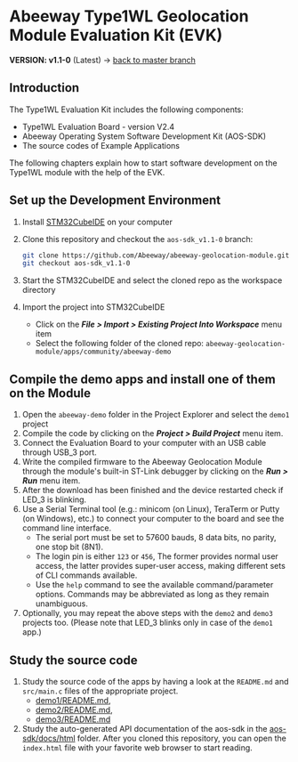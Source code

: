 
# Abeeway Type1WL Geolocation Module Evaluation Kit (EVK)

**VERSION: v1.1-0** (Latest) -> [back to master branch](https://github.com/Abeeway/abeeway-geolocation-module)

## Introduction

The Type1WL Evaluation Kit includes the following components:

- Type1WL Evaluation Board - version V2.4
- Abeeway Operating System Software Development Kit (AOS-SDK)
- The source codes of Example Applications

The following chapters explain how to start software development on the Type1WL module with the help of the EVK.

## Set up the Development Environment

1. Install [STM32CubeIDE](https://www.st.com/en/development-tools/stm32cubeide.html) on your computer
2. Clone this repository and checkout the `aos-sdk_v1.1-0` branch:  

   ```bash
   git clone https://github.com/Abeeway/abeeway-geolocation-module.git`
   git checkout aos-sdk_v1.1-0
   ```

3. Start the STM32CubeIDE and select the cloned repo as the workspace directory
4. Import the project into STM32CubeIDE
   - Click on the **_File > Import > Existing Project Into Workspace_** menu item
   - Select the following folder of the cloned repo: `abeeway-geolocation-module/apps/community/abeeway-demo`

## Compile the demo apps and install one of them on the Module

1. Open the `abeeway-demo` folder in the Project Explorer and select the `demo1` project
2. Compile the code by clicking on the **_Project > Build Project_** menu item.
3. Connect the Evaluation Board to your computer with an USB cable through USB_3 port.
4. Write the compiled firmware to the Abeeway Geolocation Module through the module's built-in ST-Link debugger by clicking on the **_Run > Run_** menu item.
5. After the download has been finished and the device restarted check if LED_3 is blinking.
6. Use a Serial Terminal tool (e.g.: minicom (on Linux), TeraTerm or Putty (on Windows), etc.) to connect your computer to the board and see the command line interface.
   - The serial port must be set to 57600 bauds, 8 data bits, no parity, one stop bit (8N1).
   - The login pin is either `123` or `456`, The former provides normal user access, the latter provides super-user access, making different sets of CLI commands available.
   - Use the `help` command to see the available command/parameter options. Commands may be abbreviated as long as they remain unambiguous.
7. Optionally, you may repeat the above steps with the `demo2` and `demo3` projects too. (Please note that LED_3 blinks only in case of the `demo1` app.)

## Study the source code

1. Study the source code of the apps by having a look at the `README.md` and `src/main.c` files of the appropriate project.
   - [demo1/README.md](apps/abeeway-demo/demo1/README.md),
   - [demo2/README.md](apps/abeeway-demo/demo2/README.md),
   - [demo3/README.md](apps/abeeway-demo/demo3/README.md)
2. Study the auto-generated API documentation of the aos-sdk in the [aos-sdk/docs/html](aos-sdk/docs/html) folder. After you cloned this repository, you can open the `index.html` file with your favorite web browser to start reading.
